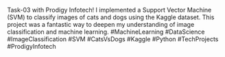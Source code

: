  Task-03 with Prodigy Infotech! I implemented a Support Vector Machine (SVM) to classify images of cats and dogs using the Kaggle dataset. This project was a fantastic way to deepen my understanding of image classification and machine learning. #MachineLearning #DataScience #ImageClassification #SVM #CatsVsDogs #Kaggle #Python #TechProjects #ProdigyInfotech
